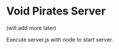 Void Pirates Server
===================

(will add more later)

Execute server.js with node to start server.
